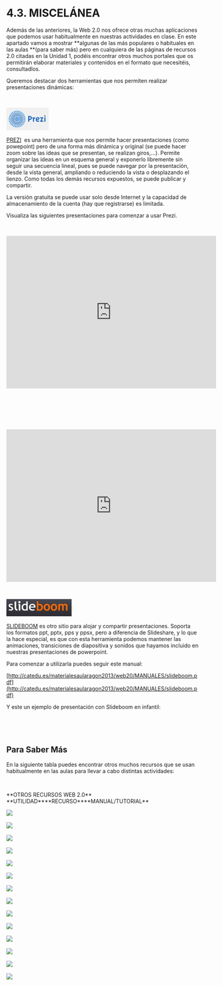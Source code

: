 
# 4.3. MISCELÁNEA

Además de las anteriores, la Web 2.0 nos ofrece otras muchas aplicaciones que podemos usar habitualmente en nuestras actividades en clase. En este apartado vamos a mostrar **algunas de las más populares o habituales en las aulas **(para saber más) pero en cualquiera de las páginas de recursos 2.0 citadas en la Unidad 1, podéis encontrar otros muchos portales que os permitirán elaborar materiales y contenidos en el formato que necesitéis, consultadlos.

Queremos destacar dos herramientas que nos permiten realizar presentaciones dinámicas:

 


![](img/prezi.JPG)

[PREZI](http://prezi.com/)  es una herramienta que nos permite hacer presentaciones (como powepoint) pero de una forma más dinámica y original (se puede hacer zoom sobre las ideas que se presentan, se realizan giros,...). Permite organizar las ideas en un esquema general y exponerlo libremente sin seguir una secuencia lineal, pues se puede navegar por la presentación, desde la vista general, ampliando o reduciendo la vista o desplazando el lienzo. Como todas los demás recursos expuestos, se puede publicar y compartir.

La versión gratuita se puede usar solo desde Internet y la capacidad de almacenamiento de la cuenta (hay que registrarse) es limitada.

Visualiza las siguientes presentaciones para comenzar a usar Prezi.

 

<iframe frameborder="0" height="400" src="http://prezi.com/embed/yqfu-lxm9kxr/?bgcolor=ffffff&amp;lock_to_path=0&amp;autoplay=0&amp;autohide_ctrls=0&amp;features=undefined&amp;disabled_features=undefined" style="margin-right: auto; margin-left: auto; display: block;" width="550"></iframe>

 

 

 

<iframe frameborder="0" height="400" src="http://prezi.com/embed/mwgwsozfswbx/?bgcolor=ffffff&amp;lock_to_path=0&amp;autoplay=0&amp;autohide_ctrls=0&amp;features=undefined&amp;disabled_features=undefined" style="margin-right: auto; margin-left: auto; display: block;" width="550"></iframe>

 


![](img/slideboom.JPG)

[SLIDEBOOM](http://www.slideboom.com/) es otro sitio para alojar y compartir presentaciones. Soporta los formatos ppt, pptx, pps y ppsx, pero a diferencia de Slideshare, y lo que la hace especial, es que con esta herramienta podemos mantener las animaciones, transiciones de diapositiva y sonidos que hayamos incluido en nuestras presentaciones de powerpoint.

Para comenzar a utilizarla puedes seguir este manual:

[http://catedu.es/materialesaularagon2013/web20/MANUALES/slideboom.pdf](http://catedu.es/materialesaularagon2013/web20/MANUALES/slideboom.pdf)

Y este un ejemplo de presentación con Slideboom en infantil:

 

 

## Para Saber Más

En la siguiente tabla puedes encontrar otros muchos recursos que se usan habitualmente en las aulas para llevar a cabo distintas actividades:

 
<td colspan="3" scope="col" style="text-align: center;">**OTROS RECURSOS WEB 2.0**</td>
<td style="width: 300px; text-align: center;">**UTILIDAD**</td><td style="width: 300px; text-align: center;">**RECURSO**</td><td style="width: 300px; text-align: center;">**MANUAL/TUTORIAL**</td>

![](goear.JPG)

![](PODOMATIC.JPG)

![](ivoox.JPG)

![](glogster.JPG)

![](toondoo.JPG)

![](goanimate.JPG)

![](VOKI.JPG)

![](jigsaw.JPG)

![](imagechef.JPG)

![](quizilla.JPG)

![](linoit.JPG)

![](wix.JPG)

![](dipity.JPG)

![](maplib.JPG)

